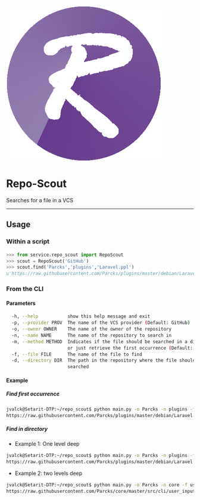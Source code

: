 ![Repo scout](RepoScout.png)
# Repo-Scout
Searches for a file in a VCS

---

## Usage
### Within a script
```python
>>> from service.repo_scout import RepoScout
>>> scout = RepoScout('GitHub')
>>> scout.find('Parcks','plugins','Laravel.ppl')
u'https://raw.githubusercontent.com/Parcks/plugins/master/debian/Laravel.ppl'
```

### From the CLI
#### Parameters
```sh
  -h, --help           show this help message and exit
  -p, --provider PROV  The name of the VCS provider (Default: GitHub)
  -o, --owner OWNER    The name of the owner of the repository
  -n, --name NAME      The name of the repository to search in
  -m, --method METHOD  Indicates if the file should be searched in a directory
                       or just retrieve the first occurrence (Default: First)
  -f, --file FILE      The name of the file to find
  -d, --directory DIR  The path in the repository where the file should be
                       searched
```
#### Example
##### Find first occurrence
```sh
jvalck@Setarit-DTP:~/repo_scout$ python main.py -o Parcks -n plugins -f Laravel.ppl
https://raw.githubusercontent.com/Parcks/plugins/master/debian/Laravel.ppl
```
##### Find in directory
- Example 1: One level deep
```sh
jvalck@Setarit-DTP:~/repo_scout$ python main.py -o Parcks -n plugins -f Laravel.ppl -m InDirectory -d debian
https://raw.githubusercontent.com/Parcks/plugins/master/debian/Laravel.ppl
```
- Example 2: two levels deep
```sh
jvalck@Setarit-DTP:~/repo_scout$ python main.py -o Parcks -n core -f user_input.py -m InDirectory -d src/cli
https://raw.githubusercontent.com/Parcks/core/master/src/cli/user_input.py
```
